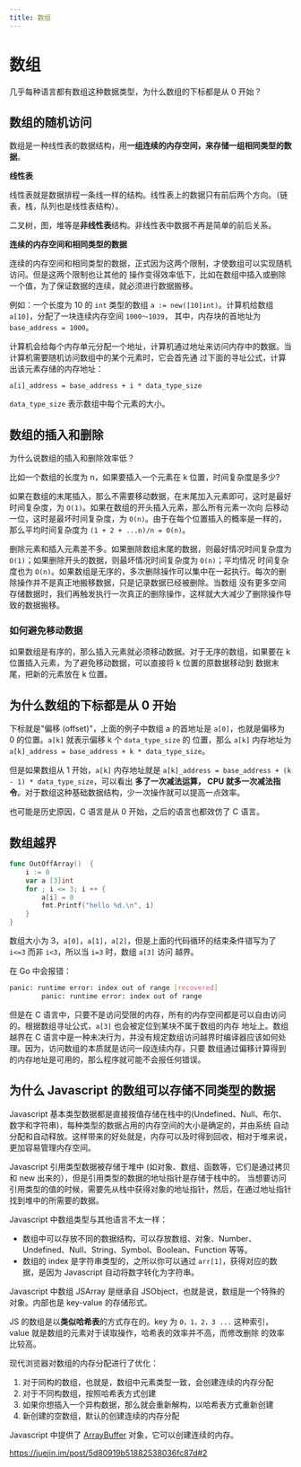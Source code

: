 ```yaml
---
title: 数组
---
```


# 数组
几乎每种语言都有数组这种数据类型，为什么数组的下标都是从 0 开始？

## 数组的随机访问
数组是一种线性表的数据结构，用**一组连续的内存空间，来存储一组相同类型的数据**。

**线性表**

线性表就是数据排程一条线一样的结构。线性表上的数据只有前后两个方向。（链表，栈，队列也是线性表结构）。

二叉树，图，堆等是**非线性表**结构。非线性表中数据不再是简单的前后关系。

**连续的内存空间和相同类型的数据**

连续的内存空间和相同类型的数据，正式因为这两个限制，才使数组可以实现随机访问。但是这两个限制也让其他的
操作变得效率低下，比如在数组中插入或删除一个值，为了保证数据的连续，就必须进行数据搬移。

例如：一个长度为 10 的 `int` 类型的数组 `a := new([10]int)`。计算机给数组 `a[10]`，分配了一块连续内存空间 `1000～1039`，
其中，内存块的首地址为 `base_address = 1000`。

计算机会给每个内存单元分配一个地址，计算机通过地址来访问内存中的数据。当计算机需要随机访问数组中的某个元素时，它会首先通
过下面的寻址公式，计算出该元素存储的内存地址：
```
a[i]_address = base_address + i * data_type_size
```

`data_type_size` 表示数组中每个元素的大小。

## 数组的插入和删除
为什么说数组的插入和删除效率低？

比如一个数组的长度为 n，如果要插入一个元素在 k 位置，时间复杂度是多少?

如果在数组的末尾插入，那么不需要移动数据，在末尾加入元素即可，这时是最好时间复杂度，为 `O(1)`。如果在数组的开头插入元素，那么所有元素一次向
后移动一位，这时是最坏时间复杂度，为 `O(n)`。由于在每个位置插入的概率是一样的，那么平均时间复杂度为 `(1 + 2 + ...n)/n = O(n)`。

删除元素和插入元素差不多。如果删除数组末尾的数据，则最好情况时间复杂度为 `O(1)`；如果删除开头的数据，则最坏情况时间复杂度为 `O(n)`；平均情况
时间复杂度也为 `O(n)`。如果数组是无序的，多次删除操作可以集中在一起执行。每次的删除操作并不是真正地搬移数据，只是记录数据已经被删除。当数组
没有更多空间存储数据时，我们再触发执行一次真正的删除操作，这样就大大减少了删除操作导致的数据搬移。

### 如何避免移动数据
如果数组是有序的，那么插入元素就必须移动数据。对于无序的数组，如果要在 k 位置插入元素，为了避免移动数据，可以直接将 k 位置的原数据移动到
数据末尾，把新的元素放在 k 位置。

## 为什么数组的下标都是从 0 开始
下标就是"偏移 (offset)"，上面的例子中数组 a 的首地址是 `a[0]`，也就是偏移为 0 的位置。`a[k]` 就表示偏移 k 个 `data_type_size` 的
位置，那么 `a[k]` 内存地址为 `a[k]_address = base_address + k * data_type_size`。

但是如果数组从 1 开始，`a[k]` 内存地址就是 `a[k]_address = base_address + (k - 1) * data_type_size`，可以看出
**多了一次减法运算， CPU 就多一次减法指令**。对于数组这种基础数据结构，少一次操作就可以提高一点效率。

也可能是历史原因，C 语言是从 0 开始，之后的语言也都效仿了 C 语言。

## 数组越界
```go
func OutOffArray()  {
    i := 0
    var a [3]int
    for ; i <= 3; i ++ {
        a[i] = 0
        fmt.Printf("hello %d.\n", i)
    }
}
```
数组大小为 3，`a[0]`，`a[1]`，`a[2]`，但是上面的代码循环的结束条件错写为了 `i<=3` 而非 `i<3`，所以当 `i=3` 时，数组 `a[3]` 访问
越界。

在 Go 中会报错：
```sh
panic: runtime error: index out of range [recovered]
        panic: runtime error: index out of range

```

但是在 C 语言中，只要不是访问受限的内存，所有的内存空间都是可以自由访问的。根据数组寻址公式，`a[3]` 也会被定位到某块不属于数组的内存
地址上。数组越界在 C 语言中是一种未决行为，并没有规定数组访问越界时编译器应该如何处理。因为，访问数组的本质就是访问一段连续内存，只要
数组通过偏移计算得到的内存地址是可用的，那么程序就可能不会报任何错误。

## 为什么 Javascript 的数组可以存储不同类型的数据
Javascript 基本类型数据都是直接按值存储在栈中的(Undefined、Null、布尔、数字和字符串)，每种类型的数据占用的内存空间的大小是确定的，并由系统
自动分配和自动释放。这样带来的好处就是，内存可以及时得到回收，相对于堆来说，更加容易管理内存空间。

Javascript 引用类型数据被存储于堆中 (如对象、数组、函数等，它们是通过拷贝和 new 出来的），但是引用类型的数据的地址指针是存储于栈中的。
当想要访问引用类型的值的时候，需要先从栈中获得对象的地址指针，然后，在通过地址指针找到堆中的所需要的数据。

Javascript 中数组类型与其他语言不太一样：
- 数组中可以存放不同的数据结构，可以存放数组、对象、Number、Undefined、Null、String、Symbol、Boolean、Function 等等。
- 数组的 index 是字符串类型的，之所以你可以通过 `arr[1]`，获得对应的数据，是因为 Javascript 自动将数字转化为字符串。

Javascript 中数组 JSArray 是继承自 JSObject，也就是说，数组是一个特殊的对象。内部也是 key-value 的存储形式。

JS 的数组是以**类似哈希表**的方式存在的。key 为 `0，1，2，3 ...` 这种索引，value 就是数组的元素对于读取操作，哈希表的效率并不高，而修改删除
的效率比较高。

现代浏览器对数组的内存分配进行了优化：
1. 对于同构的数组，也就是，数组中元素类型一致，会创建连续的内存分配
2. 对于不同构数组，按照哈希表方式创建
3. 如果你想插入一个异构数据，那么就会重新解构，以哈希表方式重新创建
4. 新创建的空数组，默认的创建连续的内存分配

Javascript 中提供了 [ArrayBuffer](https://javascript.ruanyifeng.com/stdlib/arraybuffer.html#toc0) 对象，它可以创建连续的内存。


https://juejin.im/post/5d80919b51882538036fc87d#2
